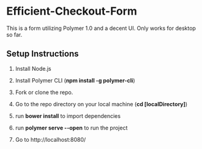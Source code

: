 # Efficient-Checkout-Form
This is a form utilizing Polymer 1.0 and a decent UI. Only works for desktop so far.

## Setup Instructions

1. Install Node.js

2. Install Polymer CLI (**npm install -g polymer-cli**)

3. Fork or clone the repo.

4. Go to the repo directory on your local machine (**cd [localDirectory]**)

5. run **bower install** to import dependencies

6. run **polymer serve --open** to run the project

7. Go to http://localhost:8080/
